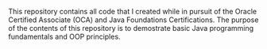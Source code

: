 This repository contains all code that I created while in pursuit of the Oracle Certified Associate (OCA) and Java Foundations Certifications.
The purpose of the contents of this repository is to demostrate basic Java programming fundamentals and OOP principles.
